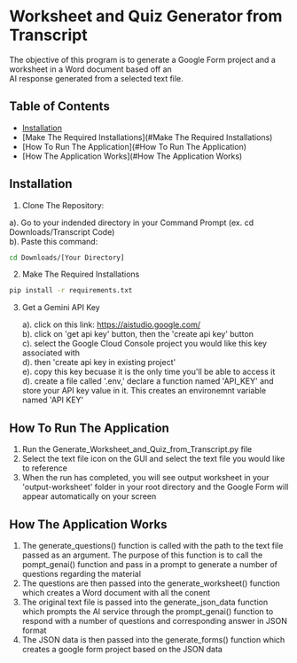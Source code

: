 # Worksheet and Quiz Generator from Transcript

The objective of this program is to generate a Google Form project and a worksheet in a Word document based off an </br>
AI response generated from a selected text file.

## Table of Contents

- [Installation](#Installation)
- [Make The Required Installations](#Make The Required Installations)
- [How To Run The Application](#How To Run The Application)
- [How The Application Works](#How The Application Works)

## Installation

1. Clone The Repository:
   
  a). Go to your indended directory in your Command Prompt (ex. cd Downloads/Transcript Code)<br>
  b). Paste this command: 
```bash
cd Downloads/[Your Directory]
```

2. Make The Required Installations<br>

```bash
pip install -r requirements.txt
```

3. Get a Gemini API Key

   a). click on this link: https://aistudio.google.com/<br>
   b). click on 'get api key' button, then the 'create api key' button<br>
   c). select the Google Cloud Console project you would like this key associated with<br>
   d). then 'create api key in existing project'<br>
   e). copy this key becuase it is the only time you'll be able to access it<br>
   d). create a file called '.env,' declare a function named 'API_KEY' and store your API key value in it. This creates an environemnt variable named 'API KEY'<br>

## How To Run The Application 

1. Run the Generate_Worksheet_and_Quiz_from_Transcript.py file
2. Select the text file icon on the GUI and select the text file you would like to reference
3. When the run has completed, you will see output worksheet in your 'output-worksheet' folder in your root directory and the Google Form will appear automatically on your screen


## How The Application Works

1. The generate_questions() function is called with the path to the text file passed as an argument. The purpose of this function is to call the pompt_genai() function and pass in a prompt to generate a number of questions regarding the material
2. The questions are then passed into the generate_worksheet() function which creates a Word document with all the conent
3. The original text file is passed into the generate_json_data function which prompts the AI service through the prompt_genai() function to respond with a number of questions and corresponding answer in JSON format
4. The JSON data is then passed into the generate_forms() function which creates a google form project based on the JSON data
